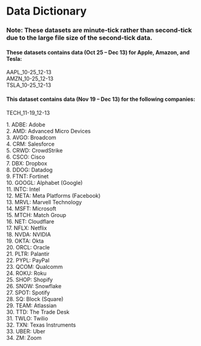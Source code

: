 # Data Dictionary

### Note: These datasets are minute-tick rather than second-tick due to the large file size of the second-tick data.

#### These datasets contains data (Oct 25 – Dec 13\) for Apple, Amazon, and Tesla:

AAPL\_10-25\_12-13  
AMZN\_10-25\_12-13  
TSLA\_10-25\_12-13



#### This dataset contains data (Nov 19 – Dec 13\) for the following companies:

TECH\_11-19\_12-13

1\. ADBE: Adobe  
2\. AMD: Advanced Micro Devices  
3\. AVGO: Broadcom  
4\. CRM: Salesforce  
5\. CRWD: CrowdStrike  
6\. CSCO: Cisco  
7\. DBX: Dropbox  
8\. DDOG: Datadog  
9\. FTNT: Fortinet  
10\. GOOGL: Alphabet (Google)  
11\. INTC: Intel  
12\. META: Meta Platforms (Facebook)  
13\. MRVL: Marvell Technology  
14\. MSFT: Microsoft  
15\. MTCH: Match Group  
16\. NET: Cloudflare  
17\. NFLX: Netflix  
18\. NVDA: NVIDIA  
19\. OKTA: Okta  
20\. ORCL: Oracle  
21\. PLTR: Palantir  
22\. PYPL: PayPal  
23\. QCOM: Qualcomm  
24\. ROKU: Roku  
25\. SHOP: Shopify  
26\. SNOW: Snowflake  
27\. SPOT: Spotify  
28\. SQ: Block (Square)  
29\. TEAM: Atlassian  
30\. TTD: The Trade Desk  
31\. TWLO: Twilio  
32\. TXN: Texas Instruments  
33\. UBER: Uber  
34\. ZM: Zoom
